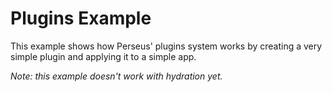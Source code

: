 # Plugins Example

This example shows how Perseus' plugins system works by creating a very simple plugin and applying it to a simple app.

*Note: this example doesn't work with hydration yet.*
